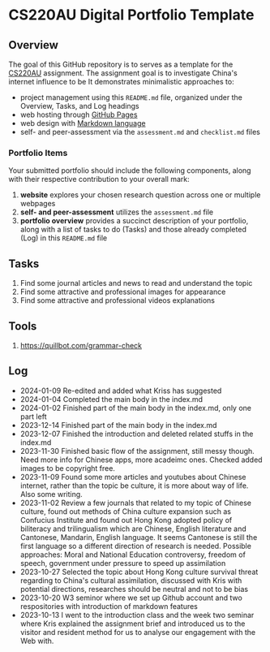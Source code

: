 # CS220AU Digital Portfolio Template

## Overview
The goal of this GitHub repository is to serves as a template for the [CS220AU](https://navigatingthedigitalworld.com/docs/cs220au) assignment. The assignment goal is to investigate China's internet influence to be  It demonstrates minimalistic approaches to:

- project management using this `README.md` file, organized under the Overview, Tasks, and Log headings
- web hosting through [GitHub Pages](https://pages.github.com/)
- web design with [Markdown language](https://guides.github.com/features/mastering-markdown/)
- self- and peer-assessment via the `assessment.md` and `checklist.md` files



### Portfolio Items
Your submitted portfolio should include the following components, along with their respective contribution to your overall mark:

1. **website** explores your chosen research question across one or multiple webpages
2. **self- and peer-assessment** utilizes the `assessment.md` file
3. **portfolio overview** provides a succinct description of your portfolio, along with a list of tasks to do (Tasks) and those already completed (Log) in this `README.md` file


## Tasks
1. Find some journal articles and news to read and understand the topic
2. Find some attractive and professional images for appearance 
3. Find some attractive and professional videos explanations 

## Tools
1. https://quillbot.com/grammar-check  
 
## Log
- 2024-01-09 Re-edited and added what Kriss has suggested
- 2024-01-04 Completed the main body in the index.md
- 2024-01-02 Finished part of the main body in the index.md, only one part left
- 2023-12-14 Finished part of the main body in the index.md
- 2023-12-07 Finished the introduction and deleted related stuffs in the index.md
- 2023-11-30 Finished basic flow of the assignment, still messy though. Need more info for Chinese apps, more acadeimc ones. Checked added images to be copyright free.
- 2023-11-09 Found some more articles and youtubes about Chinese internet, rather than the topic be culture, it is more about way of life. Also some writing.
- 2023-11-02 Review a few journals that related to my topic of Chinese culture, found out methods of China culture expansion such as Confucius Institute and found out Hong Kong adopted policy of biliteracy and trilingualism which are Chinese, English literature and Cantonese, Mandarin, English language. It seems Cantonese is still the first language so a different direction of research is needed. Possible approaches: Moral and National Education controversy, freedom of speech, government under pressure to speed up assimilation
- 2023-10-27 Selected the topic about Hong Kong culture survival threat regarding to China's cultural assimilation, discussed with Kris with potential directions, researches should be neutral and not to be bias
- 2023-10-20 W3 seminor where we set up Github account and two respositories with introduction of markdown features
- 2023-10-13 I went to the introduction class and the week two seminar where Kris explained the assignment brief and introduced us to the visitor and resident method for us to analyse our engagement with the Web with.





  
  

